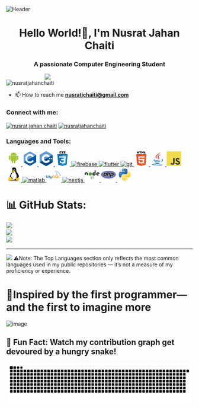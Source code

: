 ![Header](https://github.com/user-attachments/assets/0663b943-ef26-4903-a76b-527ed1ca79fd)
<h1 align="center">Hello World!👋, I'm Nusrat Jahan Chaiti</h1>
<h3 align="center">A passionate Computer Engineering Student</h3>
<img align="right" src="https://miro.medium.com/v2/resize:fit:640/format:webp/1*NCGC9pN10cTacXQpBq7PvA.gif" width="400" />



<p align="left"> <img src="https://komarev.com/ghpvc/?username=nusratjahanchaiti&label=Profile%20views&color=0e75b6&style=flat" alt="nusratjahanchaiti" /> </p>

- 📫 How to reach me **nusratjchaiti@gmail.com**

<h3 align="left">Connect with me:</h3>
<p align="left">
<a href="https://fb.com/nusrat.jahan.chaiti" target="blank"><img align="center" src="https://raw.githubusercontent.com/rahuldkjain/github-profile-readme-generator/master/src/images/icons/Social/facebook.svg" alt="nusrat.jahan.chaiti" height="30" width="40" /></a>
<a href="https://instagram.com/nusratjahanchaiti" target="blank"><img align="center" src="https://raw.githubusercontent.com/rahuldkjain/github-profile-readme-generator/master/src/images/icons/Social/instagram.svg" alt="nusratjahanchaiti" height="30" width="40" /></a>
</p>

<h3 align="left">Languages and Tools:</h3>
<p align="left"> <a href="https://developer.android.com" target="_blank" rel="noreferrer"> <img src="https://raw.githubusercontent.com/devicons/devicon/master/icons/android/android-original-wordmark.svg" alt="android" width="40" height="40"/> </a> <a href="https://www.cprogramming.com/" target="_blank" rel="noreferrer"> <img src="https://raw.githubusercontent.com/devicons/devicon/master/icons/c/c-original.svg" alt="c" width="40" height="40"/> </a> <a href="https://www.w3schools.com/cpp/" target="_blank" rel="noreferrer"> <img src="https://raw.githubusercontent.com/devicons/devicon/master/icons/cplusplus/cplusplus-original.svg" alt="cplusplus" width="40" height="40"/> </a> <a href="https://www.w3schools.com/css/" target="_blank" rel="noreferrer"> <img src="https://raw.githubusercontent.com/devicons/devicon/master/icons/css3/css3-original-wordmark.svg" alt="css3" width="40" height="40"/> </a> <a href="https://firebase.google.com/" target="_blank" rel="noreferrer"> <img src="https://www.vectorlogo.zone/logos/firebase/firebase-icon.svg" alt="firebase" width="40" height="40"/> </a> <a href="https://flutter.dev" target="_blank" rel="noreferrer"> <img src="https://www.vectorlogo.zone/logos/flutterio/flutterio-icon.svg" alt="flutter" width="40" height="40"/> </a> <a href="https://git-scm.com/" target="_blank" rel="noreferrer"> <img src="https://www.vectorlogo.zone/logos/git-scm/git-scm-icon.svg" alt="git" width="40" height="40"/> </a> <a href="https://www.w3.org/html/" target="_blank" rel="noreferrer"> <img src="https://raw.githubusercontent.com/devicons/devicon/master/icons/html5/html5-original-wordmark.svg" alt="html5" width="40" height="40"/> </a> <a href="https://www.java.com" target="_blank" rel="noreferrer"> <img src="https://raw.githubusercontent.com/devicons/devicon/master/icons/java/java-original.svg" alt="java" width="40" height="40"/> </a> <a href="https://developer.mozilla.org/en-US/docs/Web/JavaScript" target="_blank" rel="noreferrer"> <img src="https://raw.githubusercontent.com/devicons/devicon/master/icons/javascript/javascript-original.svg" alt="javascript" width="40" height="40"/> </a> <a href="https://www.linux.org/" target="_blank" rel="noreferrer"> <img src="https://raw.githubusercontent.com/devicons/devicon/master/icons/linux/linux-original.svg" alt="linux" width="40" height="40"/> </a> <a href="https://www.mathworks.com/" target="_blank" rel="noreferrer"> <img src="https://upload.wikimedia.org/wikipedia/commons/2/21/Matlab_Logo.png" alt="matlab" width="40" height="40"/> </a> <a href="https://www.mysql.com/" target="_blank" rel="noreferrer"> <img src="https://raw.githubusercontent.com/devicons/devicon/master/icons/mysql/mysql-original-wordmark.svg" alt="mysql" width="40" height="40"/> </a> <a href="https://nextjs.org/" target="_blank" rel="noreferrer"> <img src="https://cdn.worldvectorlogo.com/logos/nextjs-2.svg" alt="nextjs" width="40" height="40"/> </a> <a href="https://nodejs.org" target="_blank" rel="noreferrer"> <img src="https://raw.githubusercontent.com/devicons/devicon/master/icons/nodejs/nodejs-original-wordmark.svg" alt="nodejs" width="40" height="40"/> </a> <a href="https://www.php.net" target="_blank" rel="noreferrer"> <img src="https://raw.githubusercontent.com/devicons/devicon/master/icons/php/php-original.svg" alt="php" width="40" height="40"/> </a> <a href="https://www.python.org" target="_blank" rel="noreferrer"> <img src="https://raw.githubusercontent.com/devicons/devicon/master/icons/python/python-original.svg" alt="python" width="40" height="40"/> </a> </p>


# 📊 GitHub Stats:
![](https://github-readme-stats.vercel.app/api?username=nusratjahanchaiti&theme=dark&hide_border=false&include_all_commits=false&count_private=false)<br/>
![](https://nirzak-streak-stats.vercel.app/?user=nusratjahanchaiti&theme=dark&hide_border=false)<br/>
![](https://github-readme-stats.vercel.app/api/top-langs/?username=nusratjahanchaiti&theme=dark&hide_border=false&include_all_commits=false&count_private=false&layout=compact)

---
[![](https://visitcount.itsvg.in/api?id=nusratjahanchaiti&icon=0&color=0)](https://visitcount.itsvg.in)
⚠️Note: The Top Languages section only reflects the most common languages used in my public repositories — it’s not a measure of my proficiency or experience.


# 👑Inspired by the first programmer—and the first to imagine more

![image](https://github.com/user-attachments/assets/11943fa0-fa43-4343-b7a2-12343d36adfc)

## 🐍 Fun Fact: Watch my contribution graph get devoured by a hungry snake!
<picture>
  <source media="(prefers-color-scheme: dark)" srcset="https://raw.githubusercontent.com/nusratjahanchaiti/nusratjahanchaiti/output/github-snake-dark.svg" />
  <source media="(prefers-color-scheme: light)" srcset="https://raw.githubusercontent.com/nusratjahanchaiti/nusratjahanchaiti/output/github-snake.svg" />
  <img alt="github-snake" src="https://raw.githubusercontent.com/nusratjahanchaiti/nusratjahanchaiti/output/github-snake.svg" />
</picture>
